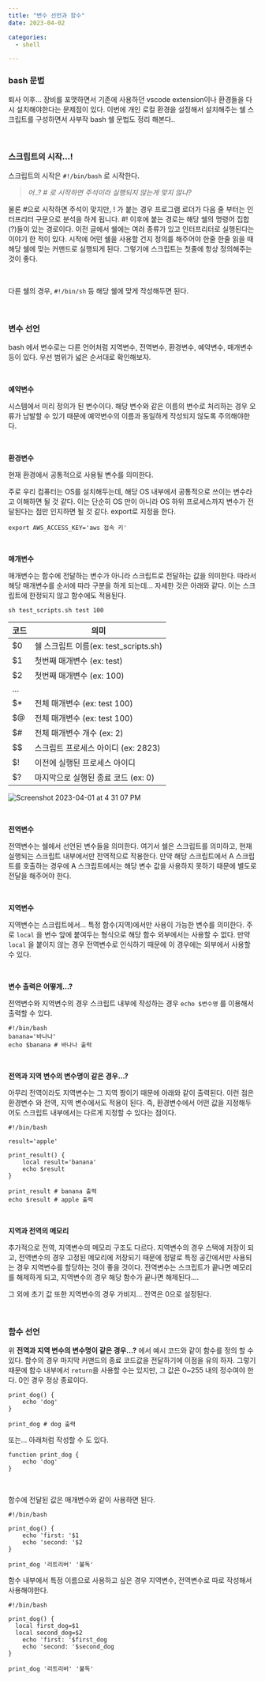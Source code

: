 ```yaml
---
title: "변수 선언과 함수"
date: 2023-04-02

categories:
  - shell

---
```


### bash 문법

퇴사 이후… 장비를 포맷하면서 기존에 사용하던 vscode extension이나 환경들을 다시 설치해야한다는 문제점이 있다. 이번에 개인 로컬 환경을 설정해서 설치해주는 쉘 스크립트를 구성하면서 사부작 bash 쉘 문법도 정리 해본다..

<br>

### **스크립트의 시작…!**

스크립트의 시작은 `#!/bin/bash` 로 시작한다. 

> *어..? # 로 시작하면 주석이라 실행되지 않는게 맞지 않나?*


물론 #으로 시작하면 주석이 맞지만, ! 가 붙는 경우 프로그램 로더가 다음 줄 부터는 인터프리터 구문으로 분석을 하게 됩니다. #! 이후에 붙는 경로는 해당 쉘의 명령어 집합(?)들이 있는 경로이다. 이전 글에서 쉘에는 여러 종류가 있고 인터프리터로 실행된다는 이야기 한 적이 있다. 시작에 어떤 쉘을 사용할 건지 정의를 해주어야 한줄 한줄 읽을 때 해당 쉘에 맞는 커맨드로 실행되게 된다. 그렇기에 스크립트는 첫줄에 항상 정의해주는 것이 좋다.

<br>

다른 쉘의 경우, `#!/bin/sh` 등 해당 쉘에 맞게 작성해두면 된다.

<br>

### **변수 선언**

bash 에서 변수로는 다른 언어처럼 지역변수, 전역변수, 환경변수, 예약변수, 매개변수 등이 있다. 우선 범위가 넓은 순서대로 확인해보자.

<br>

**예약변수**

시스템에서 미리 정의가 된 변수이다. 해당 변수와 같은 이름의 변수로 처리하는 경우 오류가 남발할 수 있기 때문에 예약변수의 이름과 동일하게 작성되지 않도록 주의해야한다.

<br>

**환경변수**

현재 환경에서 공통적으로 사용될 변수를 의미한다. 

주로 우리 컴퓨터는 OS를 설치해두는데, 해당 OS 내부에서 공통적으로 쓰이는 변수라고 이해하면 될 것 같다. 이는 단순히 OS 만이 아니라 OS 하위 프로세스까지 변수가 전달된다는 점만 인지하면 될 것 같다. export로 지정을 한다.

```shell
export AWS_ACCESS_KEY='aws 접속 키'
```

<br>

**매개변수**

매개변수는 함수에 전달하는 변수가 아니라 스크립트로 전달하는 값을 의미한다. 따라서 해당 매개변수를 순서에 따라 구분을 하게 되는데… 자세한 것은 아래와 같다. 이는 스크립트에 한정되지 않고 함수에도 적용된다.

```shell
sh test_scripts.sh test 100
```

| 코드 | 의미                                  |
| ---- | ------------------------------------- |
| $0   | 쉘 스크립트 이름(ex: test_scripts.sh) |
| $1   | 첫번째 매개변수 (ex: test)            |
| $2   | 첫번째 매개변수 (ex: 100)             |
| …    |                                       |
| $*   | 전체 매개변수 (ex: test 100)          |
| $@   | 전체 매개변수 (ex: test 100)          |
| $#   | 전체 매개변수 개수 (ex: 2)            |
| $$   | 스크립트 프로세스 아이디 (ex: 2823)   |
| $!   | 이전에 실행된 프로세스 아이디         |
| $?   | 마지막으로 실행된 종료 코드 (ex: 0)   |


![Screenshot 2023-04-01 at 4 31 07 PM](https://user-images.githubusercontent.com/47859845/229273059-d911986e-3415-4387-8fb5-b605bfbdb188.png)

<br>

**전역변수**

전역변수는 쉘에서 선언된 변수들을 의미한다. 여기서 쉘은 스크립트를 의미하고, 현재 실행되는 스크립트 내부에서만 전역적으로 작용한다. 만약 해당 스크립트에서 A 스크립트를 호출하는 경우에 A 스크립트에서는 해당 변수 값을 사용하지 못하기 때문에 별도로 전달을 해주어야 한다.

<br>

**지역변수**

지역변수는 스크립트에서… 특정 함수(지역)에서만 사용이 가능한 변수를 의미한다. 주로 `local` 을 변수 앞에 붙여두는 형식으로 해당 함수 외부에서는 사용할 수 없다. 만약 `local` 을 붙이지 않는 경우 전역변수로 인식하기 때문에 이 경우에는 외부에서 사용할 수 있다.

<br>

**변수 출력은 어떻게…?**

전역변수와 지역변수의 경우 스크립트 내부에 작성하는 경우 `echo $변수명` 를 이용해서 출력할 수 있다.

```shell
#!/bin/bash
banana='바나나'
echo $banana # 바나나 출력
```

<br>

**전역과 지역 변수의 변수명이 같은 경우…?**

아무리 전역이라도 지역변수는 그 지역 짱이기 때문에 아래와 같이 출력된다. 이런 점은 환경변수 와 전역, 지역 변수에서도 적용이 된다. 즉, 환경변수에서 어떤 값을 지정해두어도 스크립트 내부에서는 다르게 지정할 수 있다는 점이다.

```shell
#!/bin/bash

result='apple'

print_result() {
	local result='banana'
	echo $result
}

print_result # banana 출력
echo $result # apple 출력
```

<br>

**지역과 전역의 메모리**

추가적으로 전역, 지역변수의 메모리 구조도 다르다. 지역변수의 경우 스택에 저장이 되고, 전역변수의 경우 고정된 메모리에 저장되기 때문에 정말로 특정 공간에서만 사용되는 경우 지역변수를 할당하는 것이 좋을 것이다. 전역변수는 스크립트가 끝나면 메모리를 해제하게 되고, 지역변수의 경우 해당 함수가 끝나면 해제된다….

그 외에 초기 값 또한 지역변수의 경우 가비지… 전역은 0으로 설정된다.

<br>

### 함수 선언

위 **전역과 지역 변수의 변수명이 같은 경우…?** 에서 예시 코드와 같이 함수를 정의 할 수 있다. 함수의 경우 마지막 커맨드의 종료 코드값을 전달하기에 이점을 유의 하자. 그렇기 때문에 함수 내부에서 `return`을 사용할 수는 있지만, 그 값은 0~255 내의 정수여야 한다. 0인 경우 정상 종료이다.

```shell
print_dog() {
	echo 'dog'
}

print_dog # dog 출력
```

또는… 아래처럼 작성할 수 도 있다.

```shell
function print_dog {
	echo 'dog'
}
```

<br>

함수에 전달된 값은 매개변수와 같이 사용하면 된다. 

```shell
#!/bin/bash

print_dog() {
	echo 'first: '$1
	echo 'second: '$2
}

print_dog '리트리버' '불독'
```

함수 내부에서 특정 이름으로 사용하고 싶은 경우 지역변수, 전역변수로 따로 작성해서 사용해야한다.

```shell
#!/bin/bash

print_dog() {
  local first_dog=$1
  local second_dog=$2
	echo 'first: '$first_dog
	echo 'second: '$second_dog
}

print_dog '리트리버' '불독'
```

<br>
<br>
